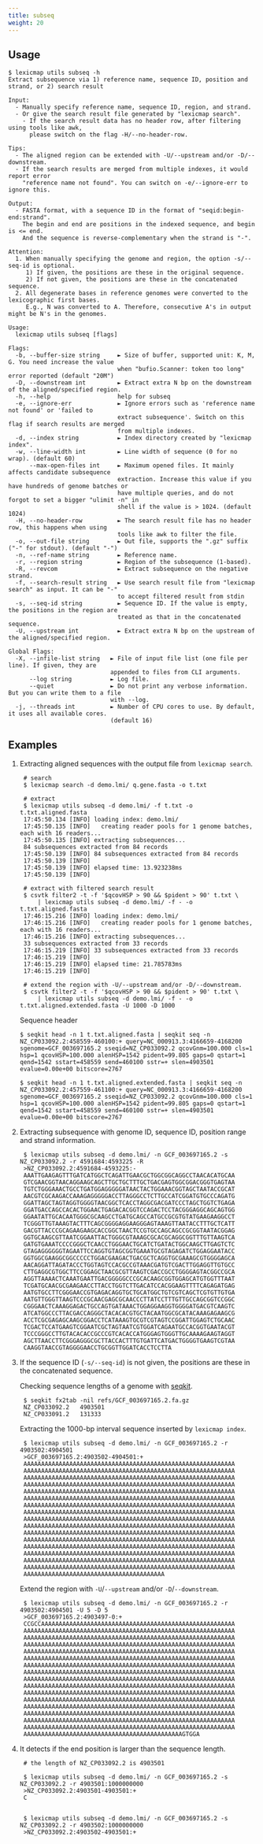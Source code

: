 ```yaml
---
title: subseq
weight: 20
---
```


## Usage

```plain
$ lexicmap utils subseq -h
Extract subsequence via 1) reference name, sequence ID, position and strand, or 2) search result

Input:
  - Manually specify reference name, sequence ID, region, and strand.
  - Or give the search result file generated by "lexicmap search".
    - If the search result data has no header row, after filtering using tools like awk,
      please switch on the flag -H/--no-header-row.

Tips:
  - The aligned region can be extended with -U/--upstream and/or -D/--downstream.
  - If the search results are merged from multiple indexes, it would report error
    "reference name not found". You can switch on -e/--ignore-err to ignore this.

Output:
  - FASTA format, with a sequence ID in the format of "seqid:begin-end:strand".
    The begin and end are positions in the indexed sequence, and begin is <= end.
    And the sequence is reverse-complementary when the strand is "-".

Attention:
  1. When manually specifying the genome and region, the option -s/--seq-id is optional.
     1) If given, the positions are these in the original sequence.
     2) If not given, the positions are these in the concatenated sequence.
  2. All degenerate bases in reference genomes were converted to the lexicographic first bases.
     E.g., N was converted to A. Therefore, consecutive A's in output might be N's in the genomes.

Usage:
  lexicmap utils subseq [flags] 

Flags:
  -b, --buffer-size string     ► Size of buffer, supported unit: K, M, G. You need increase the value
                               when "bufio.Scanner: token too long" error reported (default "20M")
  -D, --downstream int         ► Extract extra N bp on the downstream of the aligned/specified region.
  -h, --help                   help for subseq
  -e, --ignore-err             ► Ignore errors such as 'reference name not found' or 'failed to
                               extract subsequence'. Switch on this flag if search results are merged
                               from multiple indexes.
  -d, --index string           ► Index directory created by "lexicmap index".
  -w, --line-width int         ► Line width of sequence (0 for no wrap). (default 60)
      --max-open-files int     ► Maximum opened files. It mainly affects candidate subsequence
                               extraction. Increase this value if you have hundreds of genome batches or
                               have multiple queries, and do not forgot to set a bigger "ulimit -n" in
                               shell if the value is > 1024. (default 1024)
  -H, --no-header-row          ► The search result file has no header row, this happens when using
                               tools like awk to filter the file.
  -o, --out-file string        ► Out file, supports the ".gz" suffix ("-" for stdout). (default "-")
  -n, --ref-name string        ► Reference name.
  -r, --region string          ► Region of the subsequence (1-based).
  -R, --revcom                 ► Extract subsequence on the negative strand.
  -f, --search-result string   ► Use search result file from "lexicmap search" as input. It can be "-"
                               to accept filtered result from stdin
  -s, --seq-id string          ► Sequence ID. If the value is empty, the positions in the region are
                               treated as that in the concatenated sequence.
  -U, --upstream int           ► Extract extra N bp on the upstream of the aligned/specified region.

Global Flags:
  -X, --infile-list string   ► File of input file list (one file per line). If given, they are
                             appended to files from CLI arguments.
      --log string           ► Log file.
      --quiet                ► Do not print any verbose information. But you can write them to a file
                             with --log.
  -j, --threads int          ► Number of CPU cores to use. By default, it uses all available cores.
                             (default 16)
```

## Examples

1. Extracting aligned sequences with the output file from `lexicmap search`.

        # search
        $ lexicmap search -d demo.lmi/ q.gene.fasta -o t.txt
        
        # extract
        $ lexicmap utils subseq -d demo.lmi/ -f t.txt -o t.txt.aligned.fasta
        17:45:50.134 [INFO] loading index: demo.lmi/
        17:45:50.135 [INFO]   creating reader pools for 1 genome batches, each with 16 readers...
        17:45:50.135 [INFO] extracting subsequences...
        84 subsequences extracted from 84 records
        17:45:50.139 [INFO] 84 subsequences extracted from 84 records
        17:45:50.139 [INFO] 
        17:45:50.139 [INFO] elapsed time: 13.923238ms
        17:45:50.139 [INFO] 
        
        # extract with filtered search result
        $ csvtk filter2 -t -f '$qcovHSP > 90 && $pident > 90' t.txt \
            | lexicmap utils subseq -d demo.lmi/ -f - -o t.txt.aligned.fasta 
        17:46:15.216 [INFO] loading index: demo.lmi/
        17:46:15.216 [INFO]   creating reader pools for 1 genome batches, each with 16 readers...
        17:46:15.216 [INFO] extracting subsequences...
        33 subsequences extracted from 33 records
        17:46:15.219 [INFO] 33 subsequences extracted from 33 records
        17:46:15.219 [INFO] 
        17:46:15.219 [INFO] elapsed time: 21.785783ms
        17:46:15.219 [INFO]
        
        # extend the region with -U/--upstream and/or -D/--downstream.
        $ csvtk filter2 -t -f '$qcovHSP > 90 && $pident > 90' t.txt \
            | lexicmap utils subseq -d demo.lmi/ -f - -o t.txt.aligned.extended.fasta -U 1000 -D 1000
        
    Sequence header
    
    ```text
    $ seqkit head -n 1 t.txt.aligned.fasta | seqkit seq -n
    NZ_CP033092.2:458559-460100:+ query=NC_000913.3:4166659-4168200 sgenome=GCF_003697165.2 sseqid=NZ_CP033092.2 qcovGnm=100.000 cls=1 hsp=1 qcovHSP=100.000 alenHSP=1542 pident=99.805 gaps=0 qstart=1 qend=1542 sstart=458559 send=460100 sstr=+ slen=4903501 evalue=0.00e+00 bitscore=2767
    
    $ seqkit head -n 1 t.txt.aligned.extended.fasta | seqkit seq -n
    NZ_CP033092.2:457559-461100:+ query=NC_000913.3:4166659-4168200 sgenome=GCF_003697165.2 sseqid=NZ_CP033092.2 qcovGnm=100.000 cls=1 hsp=1 qcovHSP=100.000 alenHSP=1542 pident=99.805 gaps=0 qstart=1 qend=1542 sstart=458559 send=460100 sstr=+ slen=4903501 evalue=0.00e+00 bitscore=2767
    ```


1. Extracting subsequence with genome ID, sequence ID, position range and strand information.


        $ lexicmap utils subseq -d demo.lmi/ -n GCF_003697165.2 -s NZ_CP033092.2 -r 4591684:4593225 -R
        >NZ_CP033092.2:4591684-4593225:-
        AAATTGAAGAGTTTGATCATGGCTCAGATTGAACGCTGGCGGCAGGCCTAACACATGCAA
        GTCGAACGGTAACAGGAAGCAGCTTGCTGCTTTGCTGACGAGTGGCGGACGGGTGAGTAA
        TGTCTGGGAAACTGCCTGATGGAGGGGGATAACTACTGGAAACGGTAGCTAATACCGCAT
        AACGTCGCAAGACCAAAGAGGGGGACCTTAGGGCCTCTTGCCATCGGATGTGCCCAGATG
        GGATTAGCTAGTAGGTGGGGTAACGGCTCACCTAGGCGACGATCCCTAGCTGGTCTGAGA
        GGATGACCAGCCACACTGGAACTGAGACACGGTCCAGACTCCTACGGGAGGCAGCAGTGG
        GGAATATTGCACAATGGGCGCAAGCCTGATGCAGCCATGCCGCGTGTATGAAGAAGGCCT
        TCGGGTTGTAAAGTACTTTCAGCGGGGAGGAAGGGAGTAAAGTTAATACCTTTGCTCATT
        GACGTTACCCGCAGAAGAAGCACCGGCTAACTCCGTGCCAGCAGCCGCGGTAATACGGAG
        GGTGCAAGCGTTAATCGGAATTACTGGGCGTAAAGCGCACGCAGGCGGTTTGTTAAGTCA
        GATGTGAAATCCCCGGGCTCAACCTGGGAACTGCATCTGATACTGGCAAGCTTGAGTCTC
        GTAGAGGGGGGTAGAATTCCAGGTGTAGCGGTGAAATGCGTAGAGATCTGGAGGAATACC
        GGTGGCGAAGGCGGCCCCCTGGACGAAGACTGACGCTCAGGTGCGAAAGCGTGGGGAGCA
        AACAGGATTAGATACCCTGGTAGTCCACGCCGTAAACGATGTCGACTTGGAGGTTGTGCC
        CTTGAGGCGTGGCTTCCGGAGCTAACGCGTTAAGTCGACCGCCTGGGGAGTACGGCCGCA
        AGGTTAAAACTCAAATGAATTGACGGGGGCCCGCACAAGCGGTGGAGCATGTGGTTTAAT
        TCGATGCAACGCGAAGAACCTTACCTGGTCTTGACATCCACGGAAGTTTTCAGAGATGAG
        AATGTGCCTTCGGGAACCGTGAGACAGGTGCTGCATGGCTGTCGTCAGCTCGTGTTGTGA
        AATGTTGGGTTAAGTCCCGCAACGAGCGCAACCCTTATCCTTTGTTGCCAGCGGTCCGGC
        CGGGAACTCAAAGGAGACTGCCAGTGATAAACTGGAGGAAGGTGGGGATGACGTCAAGTC
        ATCATGGCCCTTACGACCAGGGCTACACACGTGCTACAATGGCGCATACAAAGAGAAGCG
        ACCTCGCGAGAGCAAGCGGACCTCATAAAGTGCGTCGTAGTCCGGATTGGAGTCTGCAAC
        TCGACTCCATGAAGTCGGAATCGCTAGTAATCGTGGATCAGAATGCCACGGTGAATACGT
        TCCCGGGCCTTGTACACACCGCCCGTCACACCATGGGAGTGGGTTGCAAAAGAAGTAGGT
        AGCTTAACCTTCGGGAGGGCGCTTACCACTTTGTGATTCATGACTGGGGTGAAGTCGTAA
        CAAGGTAACCGTAGGGGAACCTGCGGTTGGATCACCTCCTTA

1. If the sequence ID (`-s/--seq-id`) is not given, the positions are these in the concatenated sequence.

    Checking sequence lengths of a genome with [seqkit](https://github.com/shenwei356/seqkit).

        $ seqkit fx2tab -nil refs/GCF_003697165.2.fa.gz
        NZ_CP033092.2   4903501
        NZ_CP033091.2   131333

    Extracting the 1000-bp interval sequence inserted by `lexicmap index`.

        $ lexicmap utils subseq -d demo.lmi/ -n GCF_003697165.2 -r 4903502:4904501
        >GCF_003697165.2:4903502-4904501:+
        AAAAAAAAAAAAAAAAAAAAAAAAAAAAAAAAAAAAAAAAAAAAAAAAAAAAAAAAAAAA
        AAAAAAAAAAAAAAAAAAAAAAAAAAAAAAAAAAAAAAAAAAAAAAAAAAAAAAAAAAAA
        AAAAAAAAAAAAAAAAAAAAAAAAAAAAAAAAAAAAAAAAAAAAAAAAAAAAAAAAAAAA
        AAAAAAAAAAAAAAAAAAAAAAAAAAAAAAAAAAAAAAAAAAAAAAAAAAAAAAAAAAAA
        AAAAAAAAAAAAAAAAAAAAAAAAAAAAAAAAAAAAAAAAAAAAAAAAAAAAAAAAAAAA
        AAAAAAAAAAAAAAAAAAAAAAAAAAAAAAAAAAAAAAAAAAAAAAAAAAAAAAAAAAAA
        AAAAAAAAAAAAAAAAAAAAAAAAAAAAAAAAAAAAAAAAAAAAAAAAAAAAAAAAAAAA
        AAAAAAAAAAAAAAAAAAAAAAAAAAAAAAAAAAAAAAAAAAAAAAAAAAAAAAAAAAAA
        AAAAAAAAAAAAAAAAAAAAAAAAAAAAAAAAAAAAAAAAAAAAAAAAAAAAAAAAAAAA
        AAAAAAAAAAAAAAAAAAAAAAAAAAAAAAAAAAAAAAAAAAAAAAAAAAAAAAAAAAAA
        AAAAAAAAAAAAAAAAAAAAAAAAAAAAAAAAAAAAAAAAAAAAAAAAAAAAAAAAAAAA
        AAAAAAAAAAAAAAAAAAAAAAAAAAAAAAAAAAAAAAAAAAAAAAAAAAAAAAAAAAAA
        AAAAAAAAAAAAAAAAAAAAAAAAAAAAAAAAAAAAAAAAAAAAAAAAAAAAAAAAAAAA
        AAAAAAAAAAAAAAAAAAAAAAAAAAAAAAAAAAAAAAAAAAAAAAAAAAAAAAAAAAAA
        AAAAAAAAAAAAAAAAAAAAAAAAAAAAAAAAAAAAAAAAAAAAAAAAAAAAAAAAAAAA
        AAAAAAAAAAAAAAAAAAAAAAAAAAAAAAAAAAAAAAAAAAAAAAAAAAAAAAAAAAAA
        AAAAAAAAAAAAAAAAAAAAAAAAAAAAAAAAAAAAAAAA
        
    Extend the region with `-U`/`--upstream` and/or `-D`/`--downstream`.
    
        $ lexicmap utils subseq -d demo.lmi/ -n GCF_003697165.2 -r 4903502:4904501 -U 5 -D 5
        >GCF_003697165.2:4903497-0:+
        CCGCCAAAAAAAAAAAAAAAAAAAAAAAAAAAAAAAAAAAAAAAAAAAAAAAAAAAAAAA
        AAAAAAAAAAAAAAAAAAAAAAAAAAAAAAAAAAAAAAAAAAAAAAAAAAAAAAAAAAAA
        AAAAAAAAAAAAAAAAAAAAAAAAAAAAAAAAAAAAAAAAAAAAAAAAAAAAAAAAAAAA
        AAAAAAAAAAAAAAAAAAAAAAAAAAAAAAAAAAAAAAAAAAAAAAAAAAAAAAAAAAAA
        AAAAAAAAAAAAAAAAAAAAAAAAAAAAAAAAAAAAAAAAAAAAAAAAAAAAAAAAAAAA
        AAAAAAAAAAAAAAAAAAAAAAAAAAAAAAAAAAAAAAAAAAAAAAAAAAAAAAAAAAAA
        AAAAAAAAAAAAAAAAAAAAAAAAAAAAAAAAAAAAAAAAAAAAAAAAAAAAAAAAAAAA
        AAAAAAAAAAAAAAAAAAAAAAAAAAAAAAAAAAAAAAAAAAAAAAAAAAAAAAAAAAAA
        AAAAAAAAAAAAAAAAAAAAAAAAAAAAAAAAAAAAAAAAAAAAAAAAAAAAAAAAAAAA
        AAAAAAAAAAAAAAAAAAAAAAAAAAAAAAAAAAAAAAAAAAAAAAAAAAAAAAAAAAAA
        AAAAAAAAAAAAAAAAAAAAAAAAAAAAAAAAAAAAAAAAAAAAAAAAAAAAAAAAAAAA
        AAAAAAAAAAAAAAAAAAAAAAAAAAAAAAAAAAAAAAAAAAAAAAAAAAAAAAAAAAAA
        AAAAAAAAAAAAAAAAAAAAAAAAAAAAAAAAAAAAAAAAAAAAAAAAAAAAAAAAAAAA
        AAAAAAAAAAAAAAAAAAAAAAAAAAAAAAAAAAAAAAAAAAAAAAAAAAAAAAAAAAAA
        AAAAAAAAAAAAAAAAAAAAAAAAAAAAAAAAAAAAAAAAAAAAAAAAAAAAAAAAAAAA
        AAAAAAAAAAAAAAAAAAAAAAAAAAAAAAAAAAAAAAAAAAAAAAAAAAAAAAAAAAAA
        AAAAAAAAAAAAAAAAAAAAAAAAAAAAAAAAAAAAAAAAAAAAAGTGGA

1. It detects if the end position is larger than the sequence length.

        # the length of NZ_CP033092.2 is 4903501

        $ lexicmap utils subseq -d demo.lmi/ -n GCF_003697165.2 -s NZ_CP033092.2 -r 4903501:1000000000
        >NZ_CP033092.2:4903501-4903501:+
        C


        $ lexicmap utils subseq -d demo.lmi/ -n GCF_003697165.2 -s NZ_CP033092.2 -r 4903502:1000000000
        >NZ_CP033092.2:4903502-4903501:+

